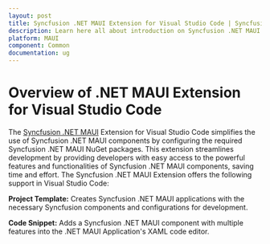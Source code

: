 ```yaml
---
layout: post
title: Syncfusion .NET MAUI Extension for Visual Studio Code | Syncfusion
description: Learn here all about introduction on Syncfusion .NET MAUI extension for Visual Studio Code which made integration made ease.
platform: MAUI
component: Common
documentation: ug
---
```


# Overview of .NET MAUI Extension for Visual Studio Code

The [Syncfusion .NET MAUI](https://marketplace.visualstudio.com/items?itemName=SyncfusionInc.MAUI-VSCode-Extensions) Extension for Visual Studio Code simplifies the use of Syncfusion .NET MAUI components by configuring the required Syncfusion .NET MAUI NuGet packages. This extension streamlines development by providing developers with easy access to the powerful features and functionalities of Syncfusion .NET MAUI components, saving time and effort.
The Syncfusion .NET MAUI Extension offers the following support in Visual Studio Code:

**Project Template:** Creates Syncfusion .NET MAUI applications with the necessary Syncfusion components and configurations for development.

**Code Snippet:** Adds a Syncfusion .NET MAUI component with multiple features into the .NET MAUI Application's XAML code editor.
